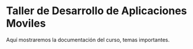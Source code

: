 # Taller de Desarrollo de Aplicaciones Moviles
Aquí mostraremos la documentación del curso, temas importantes.
